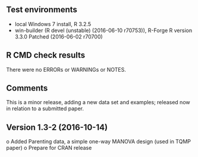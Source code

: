 ## Test environments
* local Windows 7 install, R 3.2.5
* win-builder (R devel (unstable) (2016-06-10 r70753)), R-Forge R version 3.3.0 Patched (2016-06-02 r70700)

## R CMD check results
There were no ERRORs or WARNINGs or NOTES.  

## Comments
This is a minor release, adding a new data set and examples; released now in relation to a 
submitted paper.

## Version 1.3-2 (2016-10-14)

o Added Parenting data, a simple one-way MANOVA design (used in TQMP paper)
o Prepare for CRAN release



